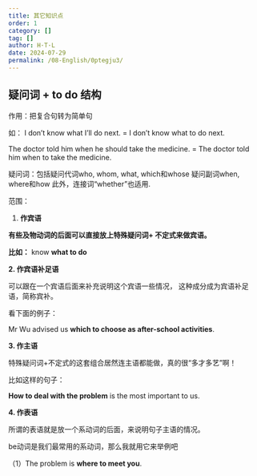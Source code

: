 ```yaml
---
title: 其它知识点
order: 1
category: []
tag: []
author: H·T·L
date: 2024-07-29
permalink: /08-English/0ptegju3/
---
```



## 疑问词 + to do 结构

作用：把复合句转为简单句

如： I don’t know what I’ll do next. = I don’t know what to do next.

The doctor told him when he should take the medicine. = The doctor told him when to take the medicine.

疑问词：包括疑问代词who, whom, what, which和whose
			疑问副词when, where和how
    		   此外，连接词“whether”也适用.

范围：

1. **作宾语**

**有些及物动词的后面可以直接放上特殊疑问词+ 不定式来做宾语。**

**比如：** know **what to do**

**2. 作宾语补足语**

可以跟在一个宾语后面来补充说明这个宾语一些情况， 这种成分成为宾语补足语，简称宾补。

看下面的例子：

Mr Wu advised us **which to choose as after-school activities**.

**3. 作主语**

特殊疑问词+不定式的这套组合居然连主语都能做，真的很“多才多艺”啊！

比如这样的句子：

**How to deal with the problem** is the most important to us.

**4. 作表语**

所谓的表语就是放一个系动词的后面，来说明句子主语的情况。

be动词是我们最常用的系动词，那么我就用它来举例吧

（1）The problem is **where to meet you**.





